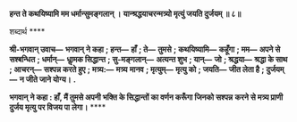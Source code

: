 **हन्त ते कथयिष्यामि मम धर्मान्सुमङ्गलान् ।** **यान्श्रद्धयाचरन्मत्र्यो मृत्युं जयति दुर्जयम् ॥ ८॥** 

शब्दार्थ **** 

**श्री-भगवान् उवाच—** **भगवान् ने कहा** **; हन्त—** **हाँ** **; ते—** **तुमसे** **; कथयिष्यामि—** **कहूँगा** **; मम—** **अपने से सश्बन्धित** **; धर्मान्—** **धाॢमक सिद्धान्त** **; सु-मङ्गलान्—** **अत्यन्त शुभ** **; यान्—** **जो** **; श्रद्धया—** **श्रद्धा के साथ** **; आचरन्—** **सश्पन्न करते हुए** **; मत्र्य:—** **मत्र्य** **मानव** **; मृत्युम्—** **मृत्यु को** **; जयति—** **जीत लेता है** **; दुर्जयम्—** **न जीते जाने योग्य।** **.** 

**भगवान् ने कहा : हाँ, मैं तुमसे अपनी भक्ति के सिद्धान्तों का वर्णन करूँगा जिनको सश्पन्न** **करने से मत्र्य प्राणी दुर्जय मृत्यु पर विजय पा लेगा।** **** 
